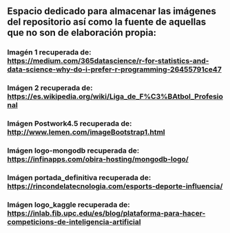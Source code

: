 ## Espacio dedicado para almacenar las imágenes del repositorio así como la fuente de aquellas que no son de elaboración propia:

### Imagén 1 recuperada de: https://medium.com/365datascience/r-for-statistics-and-data-science-why-do-i-prefer-r-programming-26455791ce47
### Imágen 2 recuperada de: https://es.wikipedia.org/wiki/Liga_de_F%C3%BAtbol_Profesional
### Imágen Postwork4.5 recuperada de: http://www.lemen.com/imageBootstrap1.html
### Imágen logo-mongodb recuperada de: https://infinapps.com/obira-hosting/mongodb-logo/
### Imágen portada_definitiva recuperada de: https://rincondelatecnologia.com/esports-deporte-influencia/
### Imágen logo_kaggle recuperada de: https://inlab.fib.upc.edu/es/blog/plataforma-para-hacer-competicions-de-inteligencia-artificial
